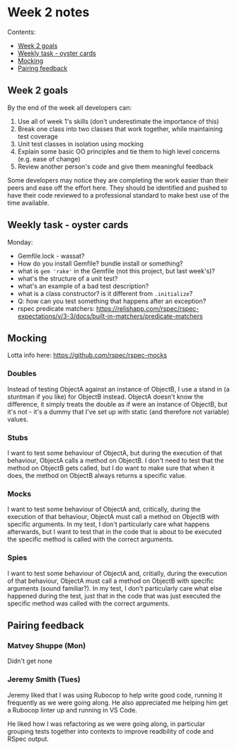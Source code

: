 # Week 2 notes

Contents:

- [Week 2 goals](#goals)
- [Weekly task - oyster cards](#oyster-cards)
- [Mocking](#mocking)
- [Pairing feedback](#pairing-feedback)

## <a name='goals'>Week 2 goals</a>

By the end of the week all developers can:


1. Use all of week 1's skills (don't underestimate the importance of this)
2. Break one class into two classes that work together, while maintaining test coverage
3. Unit test classes in isolation using mocking
4. Explain some basic OO principles and tie them to high level concerns (e.g. ease of change)
5. Review another person's code and give them meaningful feedback

Some developers may notice they are completing the work easier than their peers and ease off the effort here. They should be identified and pushed to have their code reviewed to a professional standard to make best use of the time available.

## <a name=oyster-cards>Weekly task - oyster cards</a>

Monday:
- Gemfile.lock - wassat?
- How do you install Gemfile? bundle install or something?
- what is `gem 'rake'` in the Gemfile (not this project, but last week's)?
- what's the structure of a unit test?
- what's an example of a bad test description?
- what is a class constructor? is it different from `.initialize`?
- Q: how can you test something that happens after an exception?
- rspec predicate matchers: <https://relishapp.com/rspec/rspec-expectations/v/3-3/docs/built-in-matchers/predicate-matchers>

## <a name=mocking>Mocking</a>

Lotta info here: <https://github.com/rspec/rspec-mocks>

### Doubles

Instead of testing ObjectA against an instance of ObjectB, I use a stand in (a stuntman if you like) for ObjectB instead. ObjectA doesn't know the difference, it simply treats the double as if were an instance of ObjectB, but it's not - it's a dummy that I've set up with static (and therefore not variable) values.

### Stubs

I want to test some behaviour of ObjectA, but during the execution of that behaviour, ObjectA calls a method on ObjectB. I don't need to test that the method on ObjectB gets called, but I do want to make sure that when it does, the method on ObjectB always returns a specific value.

### Mocks

I want to test some behaviour of ObjectA and, critically, during the execution of that behaviour, ObjectA must call a method on ObjectB with specific arguments. In my test, I don't particularly care what happens afterwards, but I want to test that in the code that is about to be executed the specific method is called with the correct arguments.

### Spies

I want to test some behaviour of ObjectA and, critially, during the execution of that behaviour, ObjectA must call a method on ObjectB with specific arguments (sound familiar?). In my test, I don't particularly care what else happened during the test, just that in the code that was just executed the specific method was called with the correct arguments.

## <a name='pairing-feedback'/>Pairing feedback</a>

### Matvey Shuppe (Mon)

Didn't get none

### Jeremy Smith (Tues)

Jeremy liked that I was using Rubocop to help write good code,  running it frequently as we were going along. He also appreciated me helping him get a Rubocop linter up and running in VS Code.

He liked how I was refactoring as we were going along, in particular grouping tests together into contexts to improve readbility of code and RSpec output.
